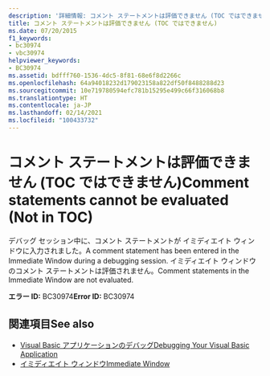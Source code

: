 ```yaml
---
description: '詳細情報: コメント ステートメントは評価できません (TOC ではできません)'
title: コメント ステートメントは評価できません (TOC ではできません)
ms.date: 07/20/2015
f1_keywords:
- bc30974
- vbc30974
helpviewer_keywords:
- BC30974
ms.assetid: bdfff760-1536-4dc5-8f81-68e6f8d2266c
ms.openlocfilehash: 64a94018232d179023158a822df50f8488288d23
ms.sourcegitcommit: 10e719780594efc781b15295e499c66f316068b8
ms.translationtype: HT
ms.contentlocale: ja-JP
ms.lasthandoff: 02/14/2021
ms.locfileid: "100433732"
---
```

# <a name="comment-statements-cannot-be-evaluated-not-in-toc"></a><span data-ttu-id="9ae37-103">コメント ステートメントは評価できません (TOC ではできません)</span><span class="sxs-lookup"><span data-stu-id="9ae37-103">Comment statements cannot be evaluated (Not in TOC)</span></span>

<span data-ttu-id="9ae37-104">デバッグ セッション中に、コメント ステートメントが イミディエイト ウィンドウに入力されました。</span><span class="sxs-lookup"><span data-stu-id="9ae37-104">A comment statement has been entered in the Immediate Window during a debugging session.</span></span> <span data-ttu-id="9ae37-105">イミディエイト ウィンドウのコメント ステートメントは評価されません。</span><span class="sxs-lookup"><span data-stu-id="9ae37-105">Comment statements in the Immediate Window are not evaluated.</span></span>  
  
 <span data-ttu-id="9ae37-106">**エラー ID:** BC30974</span><span class="sxs-lookup"><span data-stu-id="9ae37-106">**Error ID:** BC30974</span></span>  
  
## <a name="see-also"></a><span data-ttu-id="9ae37-107">関連項目</span><span class="sxs-lookup"><span data-stu-id="9ae37-107">See also</span></span>

- [<span data-ttu-id="9ae37-108">Visual Basic アプリケーションのデバッグ</span><span class="sxs-lookup"><span data-stu-id="9ae37-108">Debugging Your Visual Basic Application</span></span>](/visualstudio/debugger/debugger-basics)
- [<span data-ttu-id="9ae37-109">イミディエイト ウィンドウ</span><span class="sxs-lookup"><span data-stu-id="9ae37-109">Immediate Window</span></span>](/visualstudio/ide/reference/immediate-window)
